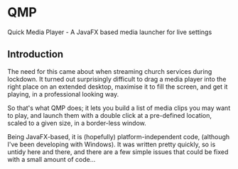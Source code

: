 # QMP
Quick Media Player - A JavaFX based media launcher for live settings

## Introduction

The need for this came about when streaming church services during
lockdown. It turned out surprisingly difficult to drag a media
player into the right place on an extended desktop, maximise it to
fill the screen, and get it playing, in a professional looking way.

So that's what QMP does; it lets you build a list of media clips
you may want to play, and launch them with a double click at a
pre-defined location, scaled to a given size, in a border-less
window.

Being JavaFX-based, it is (hopefully) platform-independent code,
(although I've been developing with Windows). It was written
pretty quickly, so is untidy here and there, and there are a few
simple issues that could be fixed with a small amount of code...
